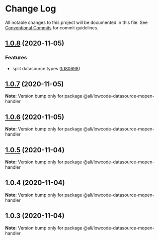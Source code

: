 # Change Log

All notable changes to this project will be documented in this file.
See [Conventional Commits](https://conventionalcommits.org) for commit guidelines.

<a name="1.0.8"></a>
## [1.0.8](https://gitlab.alibaba-inc.com/ali-lowcode/ali-lowcode-engine/compare/@ali/lowcode-datasource-mopen-handler@1.0.7...@ali/lowcode-datasource-mopen-handler@1.0.8) (2020-11-05)


### Features

* split datasource types ([fd80698](https://gitlab.alibaba-inc.com/ali-lowcode/ali-lowcode-engine/commit/fd80698))




<a name="1.0.7"></a>
## [1.0.7](https://gitlab.alibaba-inc.com/ali-lowcode/ali-lowcode-engine/compare/@ali/lowcode-datasource-mopen-handler@1.0.6...@ali/lowcode-datasource-mopen-handler@1.0.7) (2020-11-05)




**Note:** Version bump only for package @ali/lowcode-datasource-mopen-handler

<a name="1.0.6"></a>
## [1.0.6](https://gitlab.alibaba-inc.com/ali-lowcode/ali-lowcode-engine/compare/@ali/lowcode-datasource-mopen-handler@1.0.5...@ali/lowcode-datasource-mopen-handler@1.0.6) (2020-11-05)




**Note:** Version bump only for package @ali/lowcode-datasource-mopen-handler

<a name="1.0.5"></a>
## [1.0.5](https://gitlab.alibaba-inc.com/ali-lowcode/ali-lowcode-engine/compare/@ali/lowcode-datasource-mopen-handler@1.0.4...@ali/lowcode-datasource-mopen-handler@1.0.5) (2020-11-04)




**Note:** Version bump only for package @ali/lowcode-datasource-mopen-handler

<a name="1.0.4"></a>
## 1.0.4 (2020-11-04)




**Note:** Version bump only for package @ali/lowcode-datasource-mopen-handler

<a name="1.0.3"></a>
## 1.0.3 (2020-11-04)




**Note:** Version bump only for package @ali/lowcode-datasource-mopen-handler
